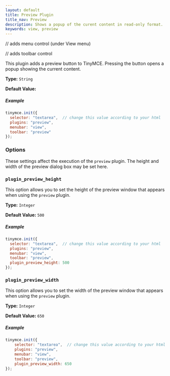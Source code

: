 ```yaml
---
layout: default
title: Preview Plugin
title_nav: Preview
description: Shows a popup of the curent content in read-only format.
keywords: view, preview
---
```


// adds menu control (under View menu)

// adds toolbar control

This plugin adds a preview button to TinyMCE. Pressing the button opens a popup showing the current content.

**Type:** `String`

**Default Value:**

##### Example

```js
tinymce.init({
  selector: "textarea",  // change this value according to your html
  plugins: "preview",
  menubar: "view",
  toolbar: "preview"
});
```

### Options

These settings affect the execution of the `preview` plugin. The height and width of the preview dialog box may be set here.

### `plugin_preview_height`

This option allows you to set the height of the preview window that appears when using the `preview` plugin.

**Type:** `Integer`

**Default Value:** `500`

##### Example

```js
tinymce.init({
  selector: "textarea",  // change this value according to your html
  plugins: "preview",
  menubar: "view",
  toolbar: "preview",
  plugin_preview_height: 500
});
```

### `plugin_preview_width`

This option allows you to set the width of the preview window that appears when using the `preview` plugin.

**Type:** `Integer`

**Default Value:** `650`

##### Example

```js
tinymce.init({
    selector: "textarea",  // change this value according to your html
    plugins: "preview",
    menubar: "view",
    toolbar: "preview",
    plugin_preview_width: 650
});
```

